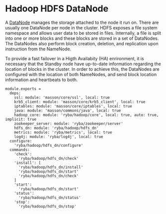 
# Hadoop HDFS DataNode

A [DataNode](http://wiki.apache.org/hadoop/DataNode) manages the storage attached
to the node it run on. There are usually one DataNode per node in the cluster.
HDFS exposes a file system namespace and allows user data to be stored in files.
Internally, a file is split into one or more blocks and these blocks are stored 
in a set of DataNodes. The DataNodes also perform block creation, deletion, and 
replication upon instruction from the NameNode.

To provide a fast failover in a Higth Availabity (HA) enrironment, it is
necessary that the Standby node have up-to-date information regarding the
location of blocks in the cluster. In order to achieve this, the DataNodes are
configured with the location of both NameNodes, and send block location
information and heartbeats to both.

    module.exports =
      deps:
        ssl: module: 'masson/core/ssl', local: true
        krb5_client: module: 'masson/core/krb5_client', local: true
        iptables: module: 'masson/core/iptables', local: true
        java: module: 'masson/commons/java', local: true
        hadoop_core: module: 'ryba/hadoop/core', local: true, auto: true, implicit: true
        zookeeper_server: module: 'ryba/zookeeper/server'
        hdfs_dn: module: 'ryba/hadoop/hdfs_dn'
        metrics: module: 'ryba/metrics', local: true
        log4j: module: 'ryba/log4j', local: true
      configure:
        'ryba/hadoop/hdfs_dn/configure'
      commands:
        'check':
          'ryba/hadoop/hdfs_dn/check'
        'install': [
          'ryba/hadoop/hdfs_dn/install'
          'ryba/hadoop/hdfs_dn/start'
          'ryba/hadoop/hdfs_dn/check'
        ]
        'start':
          'ryba/hadoop/hdfs_dn/start'
        'status':
          'ryba/hadoop/hdfs_dn/status'
        'stop':
          'ryba/hadoop/hdfs_dn/stop'
